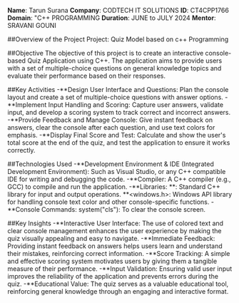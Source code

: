 **Name**: Tarun Surana
**Company**: CODTECH IT SOLUTIONS
**ID**: CT4CPP1766
**Domain**: "C++ PROGRAMMING
**Duration**: JUNE to JULY 2024
**Mentor**: SRAVANI GOUNI

##Overview of the Project
Project: Quiz Model based on c++ Programming

##Objective
The objective of this project is to create an interactive console-based Quiz Application using C++. The application aims to provide users with a set of multiple-choice questions on general knowledge topics and evaluate their performance based on their responses.

##Key Activities
-**Design User Interface and Questions: Plan the console layout and create a set of multiple-choice questions with answer options.
-**Implement Input Handling and Scoring: Capture user answers, validate input, and develop a scoring system to track correct and incorrect answers.
-**Provide Feedback and Manage Console: Give instant feedback on answers, clear the console after each question, and use text colors for emphasis.
-**Display Final Score and Test: Calculate and show the user's total score at the end of the quiz, and test the application to ensure it works correctly.

##Technologies Used
-**Development Environment & IDE (Integrated Development Environment): Such as Visual Studio, or any C++ compatible IDE for writing and debugging the code.
-**Compiler: A C++ compiler (e.g., GCC) to compile and run the application.
-**Libraries:
  **<iostream>: Standard C++ library for input and output operations.
  **<windows.h>: Windows API library for handling console text color and other console-specific functions.
-**Console Commands: system("cls"): To clear the console screen.

##Key Insights
-**Interactive User Interface: The use of colored text and clear console management enhances the user experience by making the quiz visually appealing and easy to navigate.
-**Immediate Feedback: Providing instant feedback on answers helps users learn and understand their mistakes, reinforcing correct information.
-**Score Tracking: A simple and effective scoring system motivates users by giving them a tangible measure of their performance.
-**Input Validation: Ensuring valid user input improves the reliability of the application and prevents errors during the quiz.
-**Educational Value: The quiz serves as a valuable educational tool, reinforcing general knowledge through an engaging and interactive format.
